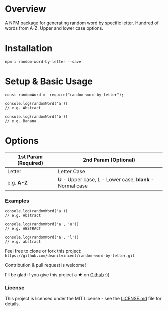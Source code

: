 # Overview
A NPM package for generating random word by specific letter. Hundred of words from A-Z. Upper and lower case options.

# Installation
`npm i random-word-by-letter --save`

# Setup & Basic Usage
```
const randomWord =  require("random-word-by-letter");

console.log(randomWord('a'))
// e.g. Abstract

console.log(randomWord('b'))
// e.g. Banana
```
# Options
|1st Param (Required) | 2nd Param (Optional) |
|--|--|
| Letter | Letter Case |
| e.g. **A-Z** | **U** - Upper case, **L** - Lower case, **blank** - Normal case |

### Examples
```
console.log(randomWord('a'))
// e.g. Abstract

console.log(randomWord('a', 'u'))
// e.g. ABSTRACT

console.log(randomWord('a', 'l'))
// e.g. abstract
```

Feel free to clone or fork this project:  `https://github.com/deanilvincent/random-word-by-letter.git`

Contribution & pull request is welcome!

I'll be glad if you give this project a ★ on [Github](https://github.com/deanilvincent/random-word-by-letter) :))

### License

This project is licensed under the MIT License - see the  [LICENSE.md](https://github.com/deanilvincent/random-word-by-letter/blob/master/LICENSE)  file for details.